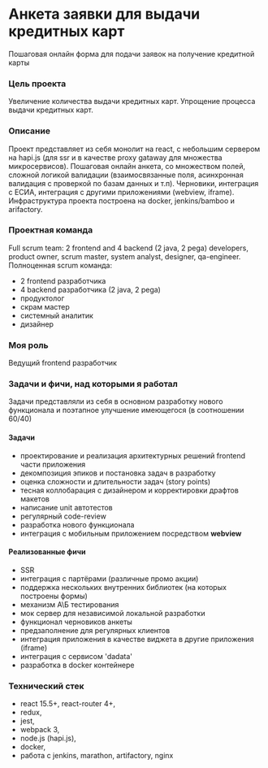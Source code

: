 # Анкета заявки для выдачи кредитных карт

Пошаговая онлайн форма для подачи заявок на получение кредитной карты

### **Цель проекта**

Увеличение количества выдачи кредитных карт. Упрощение процесса выдачи кредитных карт.

### **Описание**

Проект представляет из себя монолит на react, с небольшим сервером на hapi.js (для ssr и в качестве proxy gataway для множества микросервисов).
Пошаговая онлайн анкета, со множеством полей, сложной логикой валидации (взаимосвязанные поля, асинхронная валидация с проверкой по базам данных и т.п). Черновики, интеграция с ЕСИА, интеграция с другими приложениями (webview, iframe). Инфраструктура проекта построена на docker, jenkins/bamboo и arifactory.

### **Проектная команда**

Full scrum team: 2 frontend and 4 backend (2 java, 2 pega) developers, product owner, scrum master, system analyst, designer, qa-engineer.  
Полноценная scrum команда:

- 2 frontend разработчика
- 4 backend разработчика (2 java, 2 pega)
- продуктолог
- скрам мастер
- системный аналитик
- дизайнер

### **Моя роль**

Ведущий frontend разработчик

### **Задачи и фичи, над которыми я работал**

Задачи представляли из себя в основном разработку нового функционала и поэтапное улучшение имеющегося (в соотношении 60/40)

#### **Задачи**

- проектирование и реализация архитектурных решений frontend части приложения
- декомпозиция эпиков и постановка задач в разработку
- оценка сложности и длительности задач (story points)
- тесная коллобарация с дизайнером и корректировки драфтов макетов
- написание unit автотестов
- регулярный code-review
- разработка нового функционала
- интеграция с мобильным приложением посредством **webview**

#### **Реализованные фичи**

- SSR
- интеграция с партёрами (различные промо акции)
- поддержка нескольких внутренних библиотек (на которых построены формы)
- механизм А\Б тестирования
- мок сервер для независимой локальной разработки
- функционал черновиков анкеты
- предзаполнение для регулярных клиентов
- интеграция приложения в качестве виджета в другие приложения (iframe)
- интеграция с сервисом 'dadata'
- разработка в docker контейнере

### **Технический стек**

- react 15.5+, react-router 4+,
- redux,
- jest,
- webpack 3,
- node.js (hapi.js),
- docker,
- работа с jenkins, marathon, artifactory, nginx
